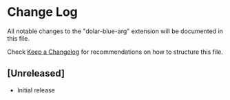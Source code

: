 # Change Log

All notable changes to the "dolar-blue-arg" extension will be documented in this file.

Check [Keep a Changelog](http://keepachangelog.com/) for recommendations on how to structure this file.

## [Unreleased]

- Initial release